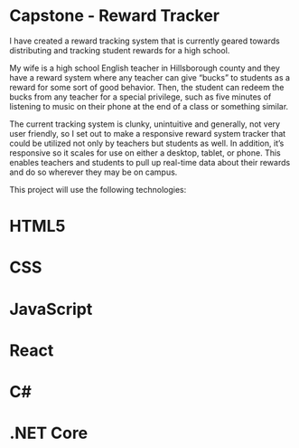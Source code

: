 # Capstone - Reward Tracker

I have created a reward tracking system that is currently geared towards distributing and tracking student rewards for a high school.

My wife is a high school English teacher in Hillsborough county and they have a reward system where any teacher can give “bucks” to students as a reward for some sort of good behavior. Then, the student can redeem the bucks from any teacher for a special privilege, such as five minutes of listening to music on their phone at the end of a class or something similar.

The current tracking system is clunky, unintuitive and generally, not very user friendly, so I set out to make a responsive reward system tracker that could be utilized not only by teachers but students as well. In addition, it’s responsive so it scales for use on either a desktop, tablet, or phone. This enables teachers and students to pull up real-time data about their rewards and do so wherever they may be on campus.

This project will use the following technologies:

# HTML5
# CSS
# JavaScript
# React
# C#
# .NET Core

